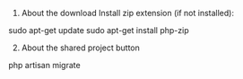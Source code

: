1) About the download
Install zip extension (if not installed):

sudo apt-get update
sudo apt-get install php-zip

2) About the shared project button

php artisan migrate

